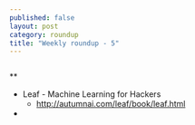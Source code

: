 ```yaml
---
published: false
layout: post
category: roundup
title: "Weekly roundup - 5"
---
```

![]()

**

* Leaf - Machine Learning for Hackers
	* http://autumnai.com/leaf/book/leaf.html
* 

